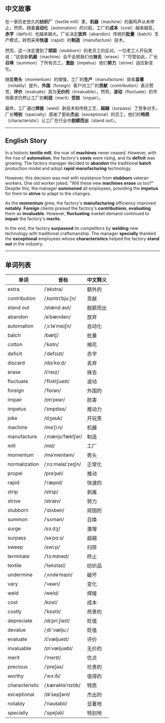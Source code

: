 ## 中文故事
在一家历史悠久的**纺织厂**（textile mill）里，**机器**（machine）的轰鸣声从未停止。然而，随着**自动化**（automation）的兴起，工厂的**成本**（cost）越来越高，**赤字**（deficit）也越来越大。厂长决定**放弃**（abandon）传统的**批量**（batch）生产模式，转而采用**快速**（rapid）的**制造**（manufacture）技术。

然而，这一决定遭到了**顽固**（stubborn）的老员工的反对。一位老工人开玩笑说：“这些新**机器**（machine）会不会把我们也**抹去**（erase）？”尽管如此，厂长**召唤**（summon）了所有员工，**激励**（impetus）他们**努力**（strive）适应新变化。

随着**势头**（momentum）的增强，工厂的**生产**（manufacture）效率**显著**（notably）提升。**外国**（foreign）客户对工厂的**贡献**（contribution）表示赞赏，**评价**（evaluate）其为**无价的**（invaluable）。然而，**波动**（fluctuate）的市场需求仍然让工厂的**利润**（merit）**受损**（impair）。

最终，工厂通过**焊接**（weld）新技术和传统工艺，**超越**（surpass）了竞争对手。厂长**特别**（specially）感谢了那些**杰出**（exceptional）的员工，他们的**特质**（characteristic）让工厂在行业中**脱颖而出**（stand out）。

---

## English Story
In a historic **textile mill**, the roar of **machines** never ceased. However, with the rise of **automation**, the factory's **costs** were rising, and its **deficit** was growing. The factory manager decided to **abandon** the traditional **batch** production model and adopt **rapid** **manufacturing** technology.

However, this decision was met with resistance from **stubborn** veteran workers. One old worker joked, "Will these new **machines** **erase** us too?" Despite this, the manager **summoned** all employees, providing the **impetus** for them to **strive** to adapt to the changes.

As the **momentum** grew, the factory's **manufacturing** efficiency improved **notably**. **Foreign** clients praised the factory's **contributions**, **evaluating** them as **invaluable**. However, **fluctuating** market demand continued to **impair** the factory's **merits**.

In the end, the factory **surpassed** its competitors by **welding** new technology with traditional craftsmanship. The manager **specially** thanked the **exceptional** employees whose **characteristics** helped the factory **stand out** in the industry.

---

## 单词列表

| 单词            | 音标                          | 中文释义           |
|-----------------|-------------------------------|--------------------|
| extra           | /ˈekstrə/                     | 额外的             |
| contribution    | /ˌkɒntrɪˈbjuːʃn/              | 贡献               |
| stand out       | /stænd aʊt/                   | 脱颖而出           |
| abandon         | /əˈbændən/                    | 放弃               |
| automation      | /ˌɔːtəˈmeɪʃn/                 | 自动化             |
| batch           | /bætʃ/                        | 批量               |
| cotton          | /ˈkɒtn/                       | 棉花               |
| deficit         | /ˈdefɪsɪt/                    | 赤字               |
| discard         | /dɪsˈkɑːd/                    | 丢弃               |
| erase           | /ɪˈreɪz/                      | 抹去               |
| fluctuate       | /ˈflʌktʃueɪt/                 | 波动               |
| foreign         | /ˈfɒrən/                      | 外国的             |
| impair          | /ɪmˈpeər/                     | 损害               |
| impetus         | /ˈɪmpɪtəs/                    | 推动力             |
| joke            | /dʒəʊk/                       | 开玩笑             |
| machine         | /məˈʃiːn/                     | 机器               |
| manufacture     | /ˌmænjuˈfæktʃər/              | 制造               |
| mill            | /mɪl/                         | 工厂               |
| momentum        | /məˈmentəm/                   | 势头               |
| normalization   | /ˌnɔːməlaɪˈzeɪʃn/             | 正常化             |
| propel          | /prəˈpel/                     | 推动               |
| rapid           | /ˈræpɪd/                      | 快速的             |
| strip           | /strɪp/                       | 剥离               |
| strive          | /straɪv/                      | 努力               |
| stubborn        | /ˈstʌbən/                     | 顽固的             |
| summon          | /ˈsʌmən/                      | 召唤               |
| surge           | /sɜːdʒ/                       | 激增               |
| surpass         | /səˈpɑːs/                     | 超越               |
| sweep           | /swiːp/                       | 扫除               |
| terminate       | /ˈtɜːmɪneɪt/                  | 终止               |
| textile         | /ˈtekstaɪl/                   | 纺织品             |
| undermine       | /ˌʌndəˈmaɪn/                  | 破坏               |
| vary            | /ˈveəri/                      | 变化               |
| weld            | /weld/                        | 焊接               |
| cost            | /kɒst/                        | 成本               |
| costly          | /ˈkɒstli/                     | 昂贵的             |
| depreciate      | /dɪˈpriːʃieɪt/                | 贬值               |
| devalue         | /ˌdiːˈvæljuː/                 | 贬值               |
| evaluate        | /ɪˈvæljueɪt/                  | 评价               |
| invaluable      | /ɪnˈvæljuəbl/                 | 无价的             |
| merit           | /ˈmerɪt/                      | 优点               |
| precious        | /ˈpreʃəs/                     | 珍贵的             |
| worthy          | /ˈwɜːði/                      | 值得的             |
| characteristic  | /ˌkærəktəˈrɪstɪk/             | 特质               |
| exceptional     | /ɪkˈsepʃənl/                  | 杰出的             |
| notably         | /ˈnəʊtəbli/                   | 显著地             |
| specially       | /ˈspeʃəli/                    | 特别地             |